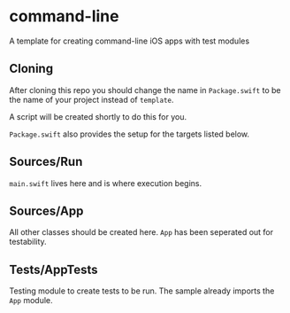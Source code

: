 # command-line
A template for creating command-line iOS apps with test modules

## Cloning
After cloning this repo you should change the name in `Package.swift` to be the name of your project instead of `template`.

A script will be created shortly to do this for you.

`Package.swift` also provides the setup for the targets listed below.

## Sources/Run
`main.swift` lives here and is where execution begins.

## Sources/App
All other classes should be created here. `App` has been seperated out for testability.

## Tests/AppTests
Testing module to create tests to be run. The sample already imports the `App` module.
